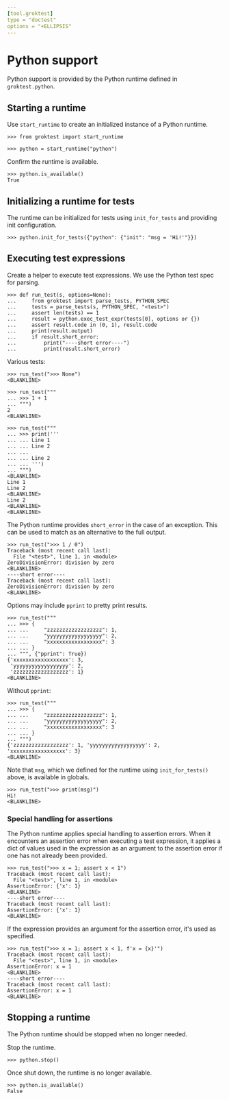```yaml
---
[tool.groktest]
type = "doctest"
options = "+ELLIPSIS"
---
```


# Python support

Python support is provided by the Python runtime defined in
`groktest.python`.

## Starting a runtime

Use `start_runtime` to create an initialized instance of a Python
runtime.

    >>> from groktest import start_runtime

    >>> python = start_runtime("python")

Confirm the runtime is available.

    >>> python.is_available()
    True

## Initializing a runtime for tests

The runtime can be initialized for tests using `init_for_tests` and
providing init configuration.

    >>> python.init_for_tests({"python": {"init": "msg = 'Hi!'"}})

## Executing test expressions

Create a helper to execute test expressions. We use the Python test spec
for parsing.

    >>> def run_test(s, options=None):
    ...     from groktest import parse_tests, PYTHON_SPEC
    ...     tests = parse_tests(s, PYTHON_SPEC, "<test>")
    ...     assert len(tests) == 1
    ...     result = python.exec_test_expr(tests[0], options or {})
    ...     assert result.code in (0, 1), result.code
    ...     print(result.output)
    ...     if result.short_error:
    ...         print("----short error----")
    ...         print(result.short_error)

Various tests:

    >>> run_test(">>> None")
    <BLANKLINE>

    >>> run_test("""
    ... >>> 1 + 1
    ... """)
    2
    <BLANKLINE>

    >>> run_test("""
    ... >>> print('''
    ... ... Line 1
    ... ... Line 2
    ... ...
    ... ... Line 2
    ... ... ''')
    ... """)
    <BLANKLINE>
    Line 1
    Line 2
    <BLANKLINE>
    Line 2
    <BLANKLINE>
    <BLANKLINE>

The Python runtime provides `short_error` in the case of an exception.
This can be used to match as an alternative to the full output.

    >>> run_test(">>> 1 / 0")
    Traceback (most recent call last):
      File "<test>", line 1, in <module>
    ZeroDivisionError: division by zero
    <BLANKLINE>
    ----short error----
    Traceback (most recent call last):
    ZeroDivisionError: division by zero
    <BLANKLINE>

Options may include `pprint` to pretty print results.

    >>> run_test("""
    ... >>> {
    ... ...     "zzzzzzzzzzzzzzzzzz": 1,
    ... ...     "yyyyyyyyyyyyyyyyyy": 2,
    ... ...     "xxxxxxxxxxxxxxxxxx": 3
    ... ... }
    ... """, {"pprint": True})
    {'xxxxxxxxxxxxxxxxxx': 3,
     'yyyyyyyyyyyyyyyyyy': 2,
     'zzzzzzzzzzzzzzzzzz': 1}
    <BLANKLINE>

Without `pprint`:

    >>> run_test("""
    ... >>> {
    ... ...     "zzzzzzzzzzzzzzzzzz": 1,
    ... ...     "yyyyyyyyyyyyyyyyyy": 2,
    ... ...     "xxxxxxxxxxxxxxxxxx": 3
    ... ... }
    ... """)
    {'zzzzzzzzzzzzzzzzzz': 1, 'yyyyyyyyyyyyyyyyyy': 2, 'xxxxxxxxxxxxxxxxxx': 3}
    <BLANKLINE>

Note that `msg`, which we defined for the runtime using
`init_for_tests()` above, is available in globals.

    >>> run_test(">>> print(msg)")
    Hi!
    <BLANKLINE>

### Special handling for assertions

The Python runtime applies special handling to assertion errors. When it
encounters an assertion error when executing a test expression, it
applies a dict of values used in the expression as an argument to the
assertion error if one has not already been provided.

    >>> run_test(">>> x = 1; assert x < 1")
    Traceback (most recent call last):
      File "<test>", line 1, in <module>
    AssertionError: {'x': 1}
    <BLANKLINE>
    ----short error----
    Traceback (most recent call last):
    AssertionError: {'x': 1}
    <BLANKLINE>

If the expression provides an argument for the assertion error, it's
used as specified.

    >>> run_test(">>> x = 1; assert x < 1, f'x = {x}'")
    Traceback (most recent call last):
      File "<test>", line 1, in <module>
    AssertionError: x = 1
    <BLANKLINE>
    ----short error----
    Traceback (most recent call last):
    AssertionError: x = 1
    <BLANKLINE>

## Stopping a runtime

The Python runtime should be stopped when no longer needed.

Stop the runtime.

    >>> python.stop()

Once shut down, the runtime is no longer available.

    >>> python.is_available()
    False
